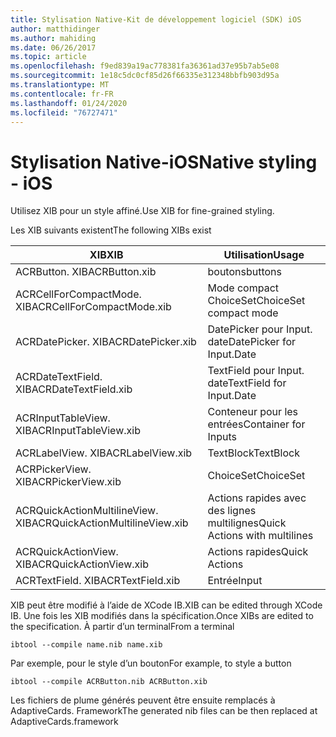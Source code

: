```yaml
---
title: Stylisation Native-Kit de développement logiciel (SDK) iOS
author: matthidinger
ms.author: mahiding
ms.date: 06/26/2017
ms.topic: article
ms.openlocfilehash: f9ed839a19ac778381fa36361ad37e95b7ab5e08
ms.sourcegitcommit: 1e18c5dc0cf85d26f66335e312348bbfb903d95a
ms.translationtype: MT
ms.contentlocale: fr-FR
ms.lasthandoff: 01/24/2020
ms.locfileid: "76727471"
---
```

# <a name="native-styling---ios"></a><span data-ttu-id="f1a6c-102">Stylisation Native-iOS</span><span class="sxs-lookup"><span data-stu-id="f1a6c-102">Native styling - iOS</span></span>

<span data-ttu-id="f1a6c-103">Utilisez XIB pour un style affiné.</span><span class="sxs-lookup"><span data-stu-id="f1a6c-103">Use XIB for fine-grained styling.</span></span>

<span data-ttu-id="f1a6c-104">Les XIB suivants existent</span><span class="sxs-lookup"><span data-stu-id="f1a6c-104">The following XIBs exist</span></span>

| <span data-ttu-id="f1a6c-105">XIB</span><span class="sxs-lookup"><span data-stu-id="f1a6c-105">XIB</span></span> | <span data-ttu-id="f1a6c-106">Utilisation</span><span class="sxs-lookup"><span data-stu-id="f1a6c-106">Usage</span></span> |
|---|---|
| <span data-ttu-id="f1a6c-107">ACRButton. XIB</span><span class="sxs-lookup"><span data-stu-id="f1a6c-107">ACRButton.xib</span></span> | <span data-ttu-id="f1a6c-108">boutons</span><span class="sxs-lookup"><span data-stu-id="f1a6c-108">buttons</span></span> |
| <span data-ttu-id="f1a6c-109">ACRCellForCompactMode. XIB</span><span class="sxs-lookup"><span data-stu-id="f1a6c-109">ACRCellForCompactMode.xib</span></span>   | <span data-ttu-id="f1a6c-110">Mode compact ChoiceSet</span><span class="sxs-lookup"><span data-stu-id="f1a6c-110">ChoiceSet compact mode</span></span>|
| <span data-ttu-id="f1a6c-111">ACRDatePicker. XIB</span><span class="sxs-lookup"><span data-stu-id="f1a6c-111">ACRDatePicker.xib</span></span> | <span data-ttu-id="f1a6c-112">DatePicker pour Input. date</span><span class="sxs-lookup"><span data-stu-id="f1a6c-112">DatePicker for Input.Date</span></span> |
| <span data-ttu-id="f1a6c-113">ACRDateTextField. XIB</span><span class="sxs-lookup"><span data-stu-id="f1a6c-113">ACRDateTextField.xib</span></span>  | <span data-ttu-id="f1a6c-114">TextField pour Input. date</span><span class="sxs-lookup"><span data-stu-id="f1a6c-114">TextField for Input.Date</span></span> |
| <span data-ttu-id="f1a6c-115">ACRInputTableView. XIB</span><span class="sxs-lookup"><span data-stu-id="f1a6c-115">ACRInputTableView.xib</span></span>   | <span data-ttu-id="f1a6c-116">Conteneur pour les entrées</span><span class="sxs-lookup"><span data-stu-id="f1a6c-116">Container for Inputs</span></span> |
| <span data-ttu-id="f1a6c-117">ACRLabelView. XIB</span><span class="sxs-lookup"><span data-stu-id="f1a6c-117">ACRLabelView.xib</span></span>  | <span data-ttu-id="f1a6c-118">TextBlock</span><span class="sxs-lookup"><span data-stu-id="f1a6c-118">TextBlock</span></span> |
| <span data-ttu-id="f1a6c-119">ACRPickerView. XIB</span><span class="sxs-lookup"><span data-stu-id="f1a6c-119">ACRPickerView.xib</span></span> | <span data-ttu-id="f1a6c-120">ChoiceSet</span><span class="sxs-lookup"><span data-stu-id="f1a6c-120">ChoiceSet</span></span> |
| <span data-ttu-id="f1a6c-121">ACRQuickActionMultilineView. XIB</span><span class="sxs-lookup"><span data-stu-id="f1a6c-121">ACRQuickActionMultilineView.xib</span></span>  | <span data-ttu-id="f1a6c-122">Actions rapides avec des lignes multilignes</span><span class="sxs-lookup"><span data-stu-id="f1a6c-122">Quick Actions with multilines</span></span> |
| <span data-ttu-id="f1a6c-123">ACRQuickActionView. XIB</span><span class="sxs-lookup"><span data-stu-id="f1a6c-123">ACRQuickActionView.xib</span></span> | <span data-ttu-id="f1a6c-124">Actions rapides</span><span class="sxs-lookup"><span data-stu-id="f1a6c-124">Quick Actions</span></span> |
| <span data-ttu-id="f1a6c-125">ACRTextField. XIB</span><span class="sxs-lookup"><span data-stu-id="f1a6c-125">ACRTextField.xib</span></span> | <span data-ttu-id="f1a6c-126">Entrée</span><span class="sxs-lookup"><span data-stu-id="f1a6c-126">Input</span></span> |

<span data-ttu-id="f1a6c-127">XIB peut être modifié à l’aide de XCode IB.</span><span class="sxs-lookup"><span data-stu-id="f1a6c-127">XIB can be edited through XCode IB.</span></span>
<span data-ttu-id="f1a6c-128">Une fois les XIB modifiés dans la spécification.</span><span class="sxs-lookup"><span data-stu-id="f1a6c-128">Once XIBs are edited to the specification.</span></span>
<span data-ttu-id="f1a6c-129">À partir d’un terminal</span><span class="sxs-lookup"><span data-stu-id="f1a6c-129">From a terminal</span></span>
```
ibtool --compile name.nib name.xib 
```

<span data-ttu-id="f1a6c-130">Par exemple, pour le style d’un bouton</span><span class="sxs-lookup"><span data-stu-id="f1a6c-130">For example, to style a button</span></span>
```
ibtool --compile ACRButton.nib ACRButton.xib 
```

<span data-ttu-id="f1a6c-131">Les fichiers de plume générés peuvent être ensuite remplacés à AdaptiveCards. Framework</span><span class="sxs-lookup"><span data-stu-id="f1a6c-131">The generated nib files can be then replaced at AdaptiveCards.framework</span></span>
